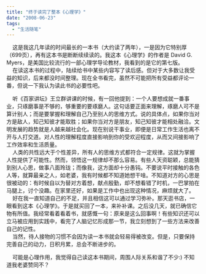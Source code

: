 ```yaml
---
title: "终于读完了整本《心理学》"
date: "2008-06-23"
tags: 
  - "生活随笔"
---
```


    这是我这几年读的时间最长的一本书（大约读了两年），一是因为它特别厚（699页），再有这本书是断断续续读的。我这本《心理学》的作者是 David G. Myers，是美国比较流行的一部心理学导论教材，我看到的是它的第七版。  
    在读这本书的过程中，陆续给书中某些内容写了读后感。但对于大多数让我受益的知识，后来都没时间整理。现在全书看完，虽然不可能把所有受益都评论一番，但说一下我认为读此书的必要性吧。

    听《百家讲坛》王立群讲课的时候，有一回他提到：一个人要想成就一番事业，只琢磨事是不够的，够重要的要琢磨人。这句话要正面来理解，琢磨人可不是算计别人；而是要掌握和理解自己乃至别人的思维方式。说的具体点，如果你当对方是敌人，知己知彼才能取胜；如果你当对方是朋友，知己知彼才能相处融洽。文明发展的趋势就是人越来越社会化。现在别说干事业，即便是日常工作生活也离不开与人打交道。对人性的理解程度直接影响到你的受欢迎程度，从而又间接影响了工作效率和生活质量。  
    人类的共性远大于个性差异，所有人的思维方式都符合一定规律。这就为掌握人性提供了可能性。然而，领悟这一规律却不那么容易。有些人天资聪颖，总能猜到别人心思，做事八面玲珑；而像我，这方面却十分愚钝。不要说平时接触的各色人等，就算最亲之人，如老婆，我有时候都不知道她想干啥。不知道对方的心思是很被动的：有时候自以为替对方着想，献点殷勤，却不想看错了时机，一巴掌拍在马腿上，讨个没趣。在家里还好，如果是工作中也出现这种情况，麻烦就大了。  
    好在我一直知道自己的不足，并且相信这可以通过学习弥补。那天逛书店，一眼看到这本《心理学》。于是就买回了一本，来补补课。之后没几天，就已确信它物有所值。我经常看着看着书，就感慨一句：原来是这么回事啊！有些知识还可以立马被应用到实践中，看完了人脑记忆形成那一节，我立刻想到了一些方法来改善自己的记性。  
    当然，待人接物的习惯不会因为读一本书就会轻易得被改变。但是，只要保持完善自己的动力，日积月累，总会不断进步的。

    可能是心理作用，我觉得自己读这本书期间，周围人际关系和谐了不少:) 不知道我老婆赞同不？
